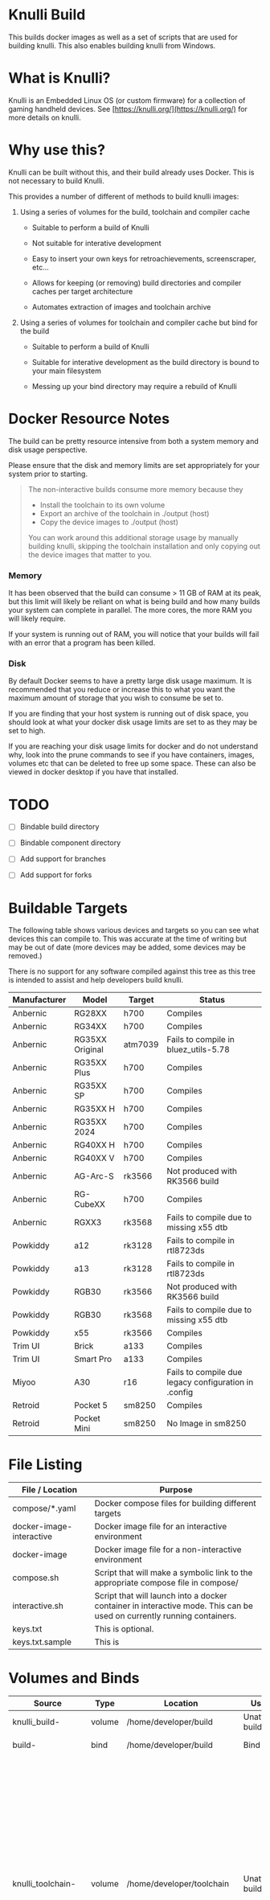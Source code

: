# Knulli Build

This builds docker images as well as a set of scripts that are used for building knulli.  This also enables building knulli from Windows.

# What is Knulli?

Knulli is an Embedded Linux OS (or custom firmware) for a collection of gaming handheld devices.  See [https://knulli.org/](https://knulli.org/) for more details on knulli.

# Why use this?

Knulli can be built without this, and their build already uses Docker.  This is not necessary to build Knulli. 

This provides a number of different of methods to build knulli images:

1. Using a series of volumes for the build, toolchain and compiler cache

   - Suitable to perform a build of Knulli

   - Not suitable for interative development

   - Easy to insert your own keys for retroachievements, screenscraper, etc...

   - Allows for keeping (or removing) build directories and compiler caches per target architecture

   - Automates extraction of images and toolchain archive

2. Using a series of volumes for toolchain and compiler cache but bind for the build

   - Suitable to perform a build of Knulli

   - Suitable for interative development as the build directory is bound to your main filesystem

   - Messing up your bind directory may require a rebuild of Knulli

# Docker Resource Notes
The build can be pretty resource intensive from both a system memory and disk usage perspective.

Please ensure that the disk and memory limits are set appropriately for your system prior to starting.

> The non-interactive builds consume more memory because they
> - Install the toolchain to its own volume
> - Export an archive of the toolchain in ./output (host)
> - Copy the device images to ./output (host)
>
> You can work around this additional storage usage by manually building knulli, skipping the toolchain installation and
> only copying out the device images that matter to you.

### Memory
It has been observed that the build can consume > 11 GB of RAM at its peak, but this limit will likely be reliant on
what is being build and how many builds your system can complete in parallel.  The more cores, the more RAM you will
likely require.

If your system is running out of RAM, you will notice that your builds will fail with an error that a program has been
killed.

### Disk
By default Docker seems to have a pretty large disk usage maximum.  It is recommended that you reduce or increase this
to what you want the maximum amount of storage that you wish to consume be set to.

If you are finding that your host system is running out of disk space, you should look at what your docker disk usage
limits are set to as they may be set to high.

If you are reaching your disk usage limits for docker and do not understand why, look into the prune commands to see if
you have containers, images, volumes etc that can be deleted to free up some space.  These can also be viewed in
docker desktop if you have that installed.

# TODO

- [ ] Bindable build directory

- [ ] Bindable component directory

- [ ] Add support for branches
 
- [ ] Add support for forks

# Buildable Targets

The following table shows various devices and targets so you can see what devices this can compile to.  This was accurate at the time of writing but may be out of date (more devices may be added, some devices may be removed.)

There is no support for any software compiled against this tree as this tree is intended to assist and help developers build knulli.

| Manufacturer | Model           | Target  | Status                                               |
| ------------ | --------------- | ------- | ---------------------------------------------------- |
| Anbernic     | RG28XX          | h700    | Compiles                                             |
| Anbernic     | RG34XX          | h700    | Compiles                                             |
| Anbernic     | RG35XX Original | atm7039 | Fails to compile in bluez_utils-5.78                 |
| Anbernic     | RG35XX Plus     | h700    | Compiles                                             |
| Anbernic     | RG35XX SP       | h700    | Compiles                                             |
| Anbernic     | RG35XX H        | h700    | Compiles                                             |
| Anbernic     | RG35XX 2024     | h700    | Compiles                                             |
| Anbernic     | RG40XX H        | h700    | Compiles                                             |
| Anbernic     | RG40XX V        | h700    | Compiles                                             |
| Anbernic     | AG-Arc-S        | rk3566  | Not produced with RK3566 build                       |
| Anbernic     | RG-CubeXX       | h700    | Compiles                                             |
| Anbernic     | RGXX3           | rk3568  | Fails to compile due to missing x55 dtb              |
| Powkiddy     | a12             | rk3128  | Fails to compile in rtl8723ds                        |
| Powkiddy     | a13             | rk3128  | Fails to compile in rtl8723ds                        |
| Powkiddy     | RGB30           | rk3566  | Not produced with RK3566 build                       |
| Powkiddy     | RGB30           | rk3568  | Fails to compile due to missing x55 dtb              |
| Powkiddy     | x55             | rk3566  | Compiles                                             |
| Trim UI      | Brick           | a133    | Compiles                                             |
| Trim UI      | Smart Pro       | a133    | Compiles                                             |
| Miyoo        | A30             | r16     | Fails to compile due legacy configuration in .config |
| Retroid      | Pocket 5        | sm8250  | Compiles                                             |
| Retroid      | Pocket Mini     | sm8250  | No Image in sm8250                                   |

# File Listing

| File / Location          | Purpose                                                                                                                 |
| ------------------------ | ----------------------------------------------------------------------------------------------------------------------- |
| compose/*.yaml           | Docker compose files for building different targets                                                                     |
| docker-image-interactive | Docker image file for an interactive environment                                                                        |
| docker-image             | Docker image file for a non-interactive environment                                                                     |
| compose.sh               | Script that will make a symbolic link to the appropriate compose file in compose/                                       |
| interactive.sh           | Script that will launch into a docker container in interactive mode.  This can be used on currently running containers. |
| keys.txt                 | This is optional.                                                                                                       |
| keys.txt.sample          | This is                                                                                                                 |

# Volumes and Binds

| Source                     | Type   | Location                         | Used in          | Description                                                                                                                                                                                                                                                |
| -------------------------- | ------ | -------------------------------- |------------------|------------------------------------------------------------------------------------------------------------------------------------------------------------------------------------------------------------------------------------------------------------|
| knulli_build-<TARGET>      | volume | /home/developer/build            | Unattended build | Knulli is built here                                                                                                                                                                                                                                       |
| build-<TARGET>             | bind   | /home/developer/build            | Bind Build       | Knulli is built here |
| knulli_toolchain-<TARGET>  | volume | /home/developer/toolchain        | Unattended build | Cross compilation toolchain is installed here. This is only needed for building apps outside of the knulli makefile.<br /><br />This will be archived into the ./output folder in case it is preferred to do cross-compilation outside of the docker image. |
| knulli_buildcache-<TARGET> | volume | /home/developer/.buildroot-cache | Unattended build | Compiler cache                                                                                                                                                                                                                                             |
| keys.txt                   | bind   | /home/developer/keys.txt         | Unattended build | This file contains various keys used by Emulation Station that cannot be committed into a repository.                                                                                                                                                      |
| output                     | bind   | /home/developer/output           | Unattended build | This is used to copy the device images as well as toolchain archives out of the docker image so that they are available on the host operating system.                                                                                                      |

## keys.txt

```SCREENSCRAPER_DEV_LOGIN=
SCREENSCRAPER_DEV_LOGIN=
GAMESDB_APIKEY=
CHEEVOS_DEV_LOGIN=
HFS_DEV_LOGIN=
```

| Variable                | Service                                                | Key Example                             |
| ----------------------- | ------------------------------------------------------ | --------------------------------------- |
| SCREENSCRAPER_DEV_LOGIN | [https://screenscraper.fr/](https://screenscraper.fr/) | devid=<username>&devpassword=<password> |
| GAMESDB_APIKEY          | https://thegamesdb.net                                 |                                         |
| CHEEVOS_DEV_LOGIN       | https://retroachievements.org/                         | z=<username>&y=<password>               |
| HFS_DEV_LOGIN           |                                                        |                                         |

# Unattended Build

This will perform a build of the image and the docker container will exit once completed.  See "Buildable Targets" above for a list of applicable targets.

If you are doing iterative development on a package or part of the build system, this is not a recommended build method as it is not very time efficient.

**Performing a clean build**

- Delete the knulli_build-<TARGET> to delete intermediate files and cause the source to be re-downloaded from source control
- Delete the knulli_buildroot_cache-<TARGET> to delete the buildroot_cache.

```
$ ./compose.sh <TARGET>
```

# Bind Build

This will setup a build environment and drop you into an interactive shell.  The build environment will be bound to
./build-<TARGET> within the path that the interactive build is executed from.

```
$ ./interactive.sh --build-bind <TARGET>
```

# Included Scripts
| Script   | Example                   | Description |
|----------|---------------------------|-------------|
| build.sh | ```./build.sh <TARGET>``` | 1. Builds target <BR>2.Installs toolchain<BR>3.Copies device images to ./output<BR>4.Creates tarball of toolchain to ./output| 